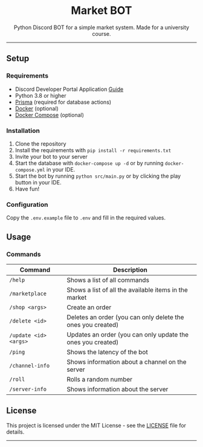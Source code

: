 <h1 align="center">Market BOT</h1>

<p align="center">
Python Discord BOT for a simple market system. Made for a university course.
</p>

---

## Setup

### Requirements

- Discord Developer Portal Application [Guide](https://discordpy.readthedocs.io/en/stable/discord.html)
- Python 3.8 or higher
- [Prisma](https://www.prisma.io/) (required for database actions)
- [Docker](https://docs.docker.com/get-docker/) (optional)
- [Docker Compose](https://docs.docker.com/compose/install/) (optional)

### Installation

1. Clone the repository
2. Install the requirements with `pip install -r requirements.txt`
3. Invite your bot to your server
4. Start the database with `docker-compose up -d` or by running `docker-compose.yml` in your IDE.
5. Start the bot by running `python src/main.py` or by clicking the play button in your IDE.
6. Have fun!

### Configuration

Copy the `.env.example` file to `.env` and fill in the required values.

## Usage

### Commands

| Command | Description |
| --- | --- |
| `/help` | Shows a list of all commands |
| `/marketplace` | Shows a list of all the available items in the market |
| `/shop <args>` | Create an order |
| `/delete <id>` | Deletes an order (you can only delete the ones you created) |
| `/update <id> <args>` | Updates an order (you can only update the ones you created) |
| `/ping` | Shows the latency of the bot |
| `/channel-info` | Shows information about a channel on the server |
| `/roll` | Rolls a random number |
| `/server-info` | Shows information about the server |

## License

This project is licensed under the MIT License - see the [LICENSE](LICENSE) file for details.

---